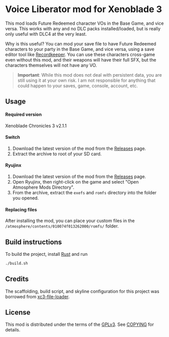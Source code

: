 # Voice Liberator mod for Xenoblade 3
This mod loads Future Redeemed character VOs in the Base Game, and vice versa.
This works with any and no DLC packs installed/loaded, but is really only useful with DLC4 at the very least.

Why is this useful? You can mod your save file to have Future Redeemed characters to your party in the Base Game, and vice versa, using a save editor tool like [Recordkeeper](https://rocco.dev/recordkeeper/). You can use these characters cross-game even without this mod, and their weapons will have their full SFX, but the characters themselves will not have any VO.

> **Important**: While this mod does not deal with persistent data, you are still using it at your own risk. I am
not responsible for anything that could happen to your saves, game, console, account, etc.

## Usage

#### Required version
Xenoblade Chronicles 3 v2.1.1

#### Switch
1. Download the latest version of the mod from the [Releases](https://github.com/wildfirekithara/xc3-voice-liberator/releases/latest) page.
2. Extract the archive to root of your SD card.

#### Ryujinx
1. Download the latest version of the mod from the [Releases](https://github.com/wildfirekithara/xc3-voice-liberator/releases/latest) page.
2. Open Ryujinx, then right-click on the game and select "Open Atmosphere Mods Directory".
3. From the archive, extract the `exefs` and `romfs` directory into the folder you opened.

#### Replacing files

After installing the mod, you can place your custom files in the `/atmosphere/contents/010074f013262000/romfs/` folder.  

## Build instructions
To build the project, install [Rust](https://rustup.rs/) and run
```sh
./build.sh
```

## Credits
The scaffolding, build script, and skyline configuration for this project was borrowed from [xc3-file-loader](https://github.com/RoccoDev/xc3-file-loader).

## License
This mod is distributed under the terms of the [GPLv3](https://www.gnu.org/licenses/gpl-3.0.html). See [COPYING](COPYING) for details.
